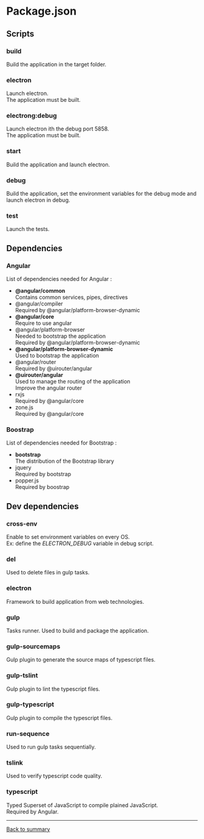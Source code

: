 # Package.json

## Scripts

### build

Build the application in the target folder.

### electron

Launch electron.  
The application must be built.

### electrong:debug

Launch electron ith the debug port 5858.  
The application must be built.

### start

Build the application and launch electron.

### debug

Build the application, set the environment variables for the debug mode and launch electron in debug.

### test

Launch the tests.

## Dependencies

### Angular

List of dependencies needed for Angular :
* **@angular/common**  
   Contains common services, pipes, directives
* @angular/compiler  
   Required by @angular/platform-browser-dynamic
* **@angular/core**  
   Require to use angular
* @angular/platform-browser  
   Needed to bootstrap the application  
   Required by @angular/platform-browser-dynamic
* **@angular/platform-browser-dynamic**     
   Used to bootstrap the application
* @angular/router  
   Required by @uirouter/angular
* **@uirouter/angular**  
   Used to manage the routing of the application  
   Improve the angular router
* rxjs  
   Required by @angular/core
* zone.js  
   Required by @angular/core

### Boostrap
List of dependencies needed for Bootstrap :
* **bootstrap**  
   The distribution of the Bootstrap library
* jquery  
   Required by bootstrap
* popper.js  
   Required by boostrap

## Dev dependencies

### cross-env

Enable to set environment variables on every OS.  
Ex: define the *ELECTRON_DEBUG* variable in debug script.

### del

Used to delete files in gulp tasks.

### electron

Framework to build application from web technologies.

### gulp

Tasks runner. Used to build and package the application.

### gulp-sourcemaps

Gulp plugin to generate the source maps of typescript files.

### gulp-tslint

Gulp plugin to lint the typescript files.

### gulp-typescript

Gulp plugin to compile the typescript files.

### run-sequence

Used to run gulp tasks sequentially.

### tslink

Used to verify typescript code quality.

### typescript

Typed Superset of JavaScript to compile plained JavaScript.  
Required by Angular.

---
[Back to summary](../README.md)